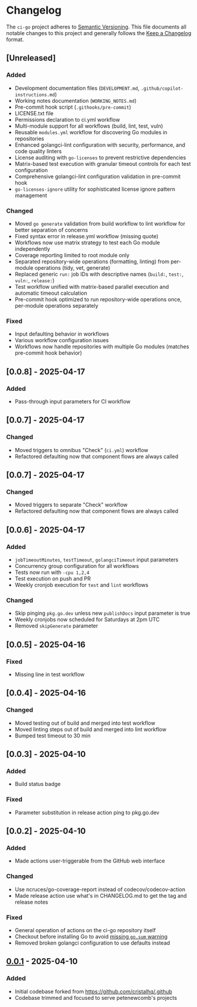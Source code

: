 # Changelog

The `ci-go` project adheres to [Semantic Versioning]. This file documents all
notable changes to this project and generally follows the [Keep a Changelog]
format.

## [Unreleased]

### Added
- Development documentation files (`DEVELOPMENT.md`, `.github/copilot-instructions.md`)
- Working notes documentation (`WORKING_NOTES.md`)
- Pre-commit hook script (`.githooks/pre-commit`)
- LICENSE.txt file
- Permissions declaration to ci.yml workflow
- Multi-module support for all workflows (build, lint, test, vuln)
- Reusable `modules.yml` workflow for discovering Go modules in repositories
- Enhanced golangci-lint configuration with security, performance, and code quality linters
- License auditing with `go-licenses` to prevent restrictive dependencies
- Matrix-based test execution with granular timeout controls for each test configuration
- Comprehensive golangci-lint configuration validation in pre-commit hook
- `go-licenses-ignore` utility for sophisticated license ignore pattern management

### Changed
- Moved `go generate` validation from build workflow to lint workflow for better separation of concerns
- Fixed syntax error in release.yml workflow (missing quote)
- Workflows now use matrix strategy to test each Go module independently
- Coverage reporting limited to root module only
- Separated repository-wide operations (formatting, linting) from per-module operations (tidy, vet, generate)
- Replaced generic `run:` job IDs with descriptive names (`build:`, `test:`, `vuln:`, `release:`)
- Test workflow unified with matrix-based parallel execution and automatic timeout calculation
- Pre-commit hook optimized to run repository-wide operations once, per-module operations separately

### Fixed
- Input defaulting behavior in workflows
- Various workflow configuration issues
- Workflows now handle repositories with multiple Go modules (matches pre-commit hook behavior)

## [0.0.8] - 2025-04-17

### Added

- Pass-through input parameters for CI workflow

## [0.0.7] - 2025-04-17

### Changed

- Moved triggers to omnibus "Check" (`ci.yml`) workflow
- Refactored defaulting now that component flows are always called

## [0.0.7] - 2025-04-17

### Changed

- Moved triggers to separate "Check" workflow
- Refactored defaulting now that component flows are always called

## [0.0.6] - 2025-04-17

### Added

- `jobTimeoutMinutes`, `testTimeout`, `golangciTimeout` input parameters
- Concurrency group configuration for all workflows
- Tests now run with `-cpu 1,2,4`
- Test execution on push and PR
- Weekly cronjob execution for `test` and `lint` workflows

### Changed

- Skip pinging `pkg.go.dev` unless new `publishDocs` input parameter is true
- Weekly cronjobs now scheduled for Saturdays at 2pm UTC 
- Removed `skipGenerate` parameter

## [0.0.5] - 2025-04-16

### Fixed

- Missing line in test workflow

## [0.0.4] - 2025-04-16

### Changed

- Moved testing out of build and merged into test workflow
- Moved linting steps out of build and merged into lint workflow
- Bumped test timeout to 30 min

## [0.0.3] - 2025-04-10

### Added
- Build status badge

### Fixed
- Parameter substitution in release action ping to pkg.go.dev

## [0.0.2] - 2025-04-10

### Added
- Made actions user-triggerable from the GitHub web interface

### Changed

- Use ncruces/go-coverage-report instead of codecov/codecov-action
- Made release action use what's in CHANGELOG.md to get the tag and release
  notes

### Fixed

- General operation of actions on the ci-go repository itself
- Checkout before installing Go to avoid [missing `go.sum`
  warning](https://github.com/actions/setup-go/issues/427#issuecomment-2273249463)
- Removed broken golangci configuration to use defaults instead

## [0.0.1] - 2025-04-10

### Added

- Initial codebase forked from https://github.com/cristalhq/.github
- Codebase trimmed and focused to serve petenewcomb's projects

[0.0.1]: https://github.com/petenewcomb/ci-go/releases/tag/v0.0.1
[Keep a Changelog]: https://keepachangelog.com/en/1.1.0/
[Semantic Versioning]: https://semver.org/spec/v2.0.0.html
